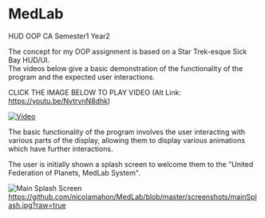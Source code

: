 # MedLab
HUD OOP CA Semester1 Year2

The concept for my OOP assignment is based on a Star Trek-esque Sick Bay HUD/UI.  
The videos below give a basic demonstration of the functionality of the program and the expected user interactions. 

CLICK THE IMAGE BELOW TO PLAY VIDEO
(Alt Link: https://youtu.be/NytrvnN8dhk)

[![Video](http://img.youtube.com/vi/NytrvnN8dhk/0.jpg)](http://www.youtube.com/watch?v=NytrvnN8dhk)

The basic functionality of the program involves the user interacting with various parts of the display, allowing them 
to display various animations which have further interactions. 

The user is initially shown a splash screen to welcome them to the "United Federation of Planets, MedLab System".

![Main Splash Screen](/master/screenshots/mainSplash.jpg?raw=true "Main Splash Screen")
https://github.com/nicolamahon/MedLab/blob/master/screenshots/mainSplash.jpg?raw=true